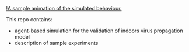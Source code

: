
[!A sample animation of the simulated behaviour.](world-4-population-50.gif)


This repo contains:
- agent-based simulation for the validation of indoors virus propagation model
- description of sample experiments
